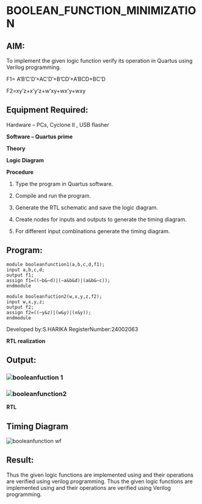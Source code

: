 # BOOLEAN_FUNCTION_MINIMIZATION

## **AIM:**

To implement the given logic function verify its operation in Quartus using Verilog programming.

F1= A’B’C’D’+AC’D’+B’CD’+A’BCD+BC’D 

F2=xy’z+x’y’z+w’xy+wx’y+wxy

## **Equipment Required:**

Hardware – PCs, Cyclone II , USB flasher

**Software – Quartus prime**

 **Theory**
 
**Logic Diagram**

 **Procedure**

1.	Type the program in Quartus software.

2.	Compile and run the program.

3.	Generate the RTL schematic and save the logic diagram.

4.	Create nodes for inputs and outputs to generate the timing diagram.

5.	For different input combinations generate the timing diagram.


## **Program:**
```
module booleanfunction1(a,b,c,d,f1);
input a,b,c,d;
output f1;
assign f1=((~b&~d)|(~a&b&d)|(a&b&~c));
endmodule

module booleanfuction2(w,x,y,z,f2);
input w,x,y,z;
output f2;
assign f2=((~y&z)|(w&y)|(x&y));
endmodule 
```

Developed by:S.HARIKA
RegisterNumber:24002063


**RTL realization**
## **Output:**

### ![booleanfuction 1](https://github.com/user-attachments/assets/5ce71298-2b51-4bfa-9970-e122ede77ea4)

### ![booleanfunction2](https://github.com/user-attachments/assets/02bcd197-1148-4255-89c7-96063fef7283)

**RTL**
## **Timing Diagram**
![booleanfunction wf](https://github.com/user-attachments/assets/64605eb1-a8c6-4ec1-ae0f-a624df5016cd)

## **Result:**
Thus the given logic functions are implemented using and their operations are verified using verilog programming.
Thus the given logic functions are implemented using and their operations are verified using Verilog programming.

